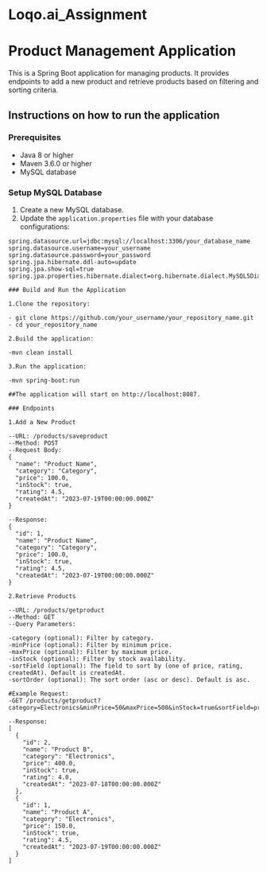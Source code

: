 # Loqo.ai_Assignment

# Product Management Application

This is a Spring Boot application for managing products. It provides endpoints to add a new product and retrieve products based on filtering and sorting criteria.

## Instructions on how to run the application

### Prerequisites

- Java 8 or higher
- Maven 3.6.0 or higher
- MySQL database

### Setup MySQL Database

1. Create a new MySQL database.
2. Update the `application.properties` file with your database configurations:

```properties
spring.datasource.url=jdbc:mysql://localhost:3306/your_database_name
spring.datasource.username=your_username
spring.datasource.password=your_password
spring.jpa.hibernate.ddl-auto=update
spring.jpa.show-sql=true
spring.jpa.properties.hibernate.dialect=org.hibernate.dialect.MySQL5Dialect

### Build and Run the Application

1.Clone the repository:

- git clone https://github.com/your_username/your_repository_name.git
- cd your_repository_name

2.Build the application:

-mvn clean install

3.Run the application:

-mvn spring-boot:run

##The application will start on http://localhost:8087.

### Endpoints

1.Add a New Product

--URL: /products/saveproduct
--Method: POST
--Request Body:
{
  "name": "Product Name",
  "category": "Category",
  "price": 100.0,
  "inStock": true,
  "rating": 4.5,
  "createdAt": "2023-07-19T00:00:00.000Z"
}

--Response:
{
  "id": 1,
  "name": "Product Name",
  "category": "Category",
  "price": 100.0,
  "inStock": true,
  "rating": 4.5,
  "createdAt": "2023-07-19T00:00:00.000Z"
}

2.Retrieve Products

--URL: /products/getproduct
--Method: GET
--Query Parameters:

-category (optional): Filter by category.
-minPrice (optional): Filter by minimum price.
-maxPrice (optional): Filter by maximum price.
-inStock (optional): Filter by stock availability.
-sortField (optional): The field to sort by (one of price, rating, createdAt). Default is createdAt.
-sortOrder (optional): The sort order (asc or desc). Default is asc.

#Example Request:
-GET /products/getproduct?category=Electronics&minPrice=50&maxPrice=500&inStock=true&sortField=price&sortOrder=desc

--Response:
[
  {
    "id": 2,
    "name": "Product B",
    "category": "Electronics",
    "price": 400.0,
    "inStock": true,
    "rating": 4.0,
    "createdAt": "2023-07-18T00:00:00.000Z"
  },
  {
    "id": 1,
    "name": "Product A",
    "category": "Electronics",
    "price": 150.0,
    "inStock": true,
    "rating": 4.5,
    "createdAt": "2023-07-19T00:00:00.000Z"
  }
]








